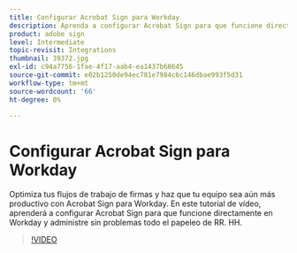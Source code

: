 ```yaml
---
title: Configurar Acrobat Sign para Workday
description: Aprenda a configurar Acrobat Sign para que funcione directamente en Workday y administre sin problemas todo el papeleo de RR. HH
product: adobe sign
level: Intermediate
topic-revisit: Integrations
thumbnail: 39372.jpg
exl-id: c94a7756-1fae-4f17-aab4-ea1437b68645
source-git-commit: e02b1250de94ec781e7984c6c146dbae993f5d31
workflow-type: tm+mt
source-wordcount: '66'
ht-degree: 0%

---
```


# Configurar Acrobat Sign para Workday

Optimiza tus flujos de trabajo de firmas y haz que tu equipo sea aún más productivo con Acrobat Sign para Workday. En este tutorial de vídeo, aprenderá a configurar Acrobat Sign para que funcione directamente en Workday y administre sin problemas todo el papeleo de RR. HH.

>[!VIDEO](https://video.tv.adobe.com/v/39372?hidetitle=true)
